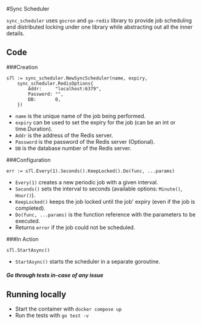 #Sync Scheduler

`sync_scheduler` uses `gocron` and `go-redis` library to provide job scheduling and distributed locking under one library while abstracting out all the inner details.

## Code
###Creation
```
s7l := sync_scheduler.NewSyncScheduler(name, expiry, 
    sync_scheduler.RedisOptions{
		Addr:     "localhost:6379",
		Password: "",
		DB:       0,
	})
```
- `name` is the unique name of the job being performed.
- `expiry` can be used to set the expiry for the job (can be an int or time.Duration).
- `Addr` is the address of the Redis server.
- `Password` is the password of the Redis server (Optional).
- `DB` is the database number of the Redis server.

###Configuration
```
err := s7l.Every(1).Seconds().KeepLocked().Do(func, ...params)
```
- `Every(1)` creates a new periodic job with a given interval.
- `Seconds()` sets the interval to seconds (available options: `Minute()`, `Hour()`).
- `KeepLocked()` keeps the job locked until the job' expiry (even if the job is completed).
- `Do(func, ...params)` is the function reference with the parameters to be executed.
- Returns `error` if the job could not be scheduled. 

###In Action
```
s7l.StartAsync()
```
- `StartAsync()` starts the scheduler in a separate goroutine.

##### Go through tests in-case of any issue 

## Running locally
- Start the container with `docker compose up`
- Run the tests with `go test -v`